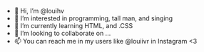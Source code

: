 - 👋 Hi, I’m @louihv
- 👀 I’m interested in programming, tall man, and singing
- 🌱 I’m currently learning HTML, and .CSS
- 💞️ I’m looking to collaborate on ...
- 📫 You can reach me in my users like @louiivr in Instagram <3

<!---
louihv/louihv is a ✨ special ✨ repository because its `README.md` (this file) appears on your GitHub profile.
You can click the Preview link to take a look at your changes.
--->
